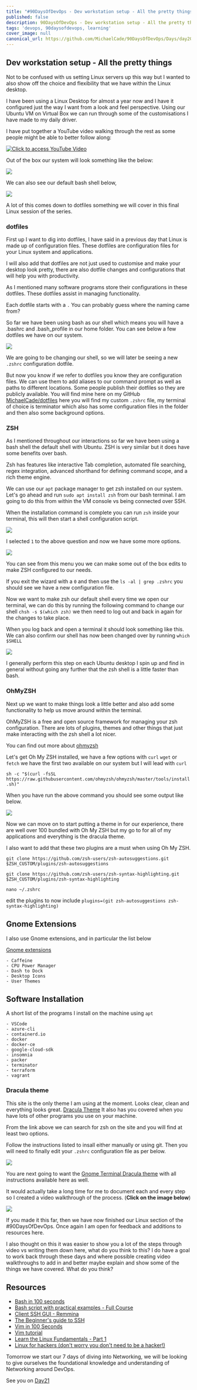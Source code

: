 ```yaml
---
title: "#90DaysOfDevOps - Dev workstation setup - All the pretty things - Day 20"
published: false
description: 90DaysOfDevOps - Dev workstation setup - All the pretty things
tags: 'devops, 90daysofdevops, learning'
cover_image: null
canonical_url: https://github.com/MichaelCade/90DaysOfDevOps/Days/day20.md 
---
```

## Dev workstation setup - All the pretty things

Not to be confused with us setting Linux servers up this way but I wanted to also show off the choice and flexibility that we have within the Linux desktop. 

I have been using a Linux Desktop for almost a year now and I have it configured just the way I want from a look and feel perspective. Using our Ubuntu VM on Virtual Box we can run through some of the customisations I have made to my daily driver. 

I have put together a YouTube video walking through the rest as some people might be able to better follow along: 

[![Click to access YouTube Video](Images/Day20_YouTube.png)](https://youtu.be/jeEslAtHfKc)

Out of the box our system will look something like the below: 

![](Images/Day20_Linux1.png)

We can also see our default bash shell below, 

![](Images/Day20_Linux2.png)

A lot of this comes down to dotfiles something we will cover in this final Linux session of the series. 

### dotfiles 
First up I want to dig into dotfiles, I have said in a previous day that Linux is made up of configuration files. These dotfiles are configuration files for your Linux system and applications. 

I will also add that dotfiles are not just used to customise and make your desktop look pretty, there are also dotfile changes and configurations that will help you with productivity. 

As I mentioned many software programs store their configurations in these dotfiles. These dotfiles assist in managing functionality. 

Each dotfile starts with a `.` You can probably guess where the naming came from? 

So far we have been using bash as our shell which means you will have a .bashrc and .bash_profile in our home folder. You can see below a few dotfiles we have on our system. 

![](Images/Day20_Linux3.png)

We are going to be changing our shell, so we will later be seeing a new `.zshrc` configuration dotfile. 

But now you know if we refer to dotfiles you know they are configuration files. We can use them to add aliases to our command prompt as well as paths to different locations. Some people publish their dotfiles so they are publicly available. You will find mine here on my GitHub [MichaelCade/dotfiles](https://github.com/MichaelCade/dotfiles) here you will find my custom `.zshrc` file, my terminal of choice is terminator which also has some configuration files in the folder and then also some background options. 

### ZSH 
As I mentioned throughout our interactions so far we have been using a bash shell the default shell with Ubuntu. ZSH is very similar but it does have some benefits over bash.  

Zsh has features like interactive Tab completion, automated file searching, regex integration, advanced shorthand for defining command scope, and a rich theme engine.

We can use our `apt` package manager to get zsh installed on our system. Let's go ahead and run `sudo apt install zsh` from our bash terminal. I am going to do this from within the VM console vs being connected over SSH. 

When the installation command is complete you can run `zsh` inside your terminal, this will then start a shell configuration script. 

![](Images/Day20_Linux4.png)

I selected `1` to the above question and now we have some more options. 

![](Images/Day20_Linux5.png)

You can see from this menu you we can make some out of the box edits to make ZSH configured to our needs. 

If you exit the wizard with a `0` and then use the `ls -al | grep .zshrc` you should see we have a new configuration file. 

Now we want to make zsh our default shell every time we open our terminal, we can do this by running the following command to change our shell `chsh -s $(which zsh)` we then need to log out and back in again for the changes to take place. 

When you log back and open a terminal it should look something like this. We can also confirm our shell has now been changed over by running `which $SHELL`

![](Images/Day20_Linux6.png)

I generally perform this step on each Ubuntu desktop I spin up and find in general without going any further that the zsh shell is a little faster than bash. 

### OhMyZSH 

Next up we want to make things look a little better and also add some functionality to help us move around within the terminal. 

OhMyZSH is a free and open source framework for managing your zsh configuration. There are lots of plugins, themes and other things that just make interacting with the zsh shell a lot nicer. 

You can find out more about [ohmyzsh](https://ohmyz.sh/)

Let's get Oh My ZSH installed, we have a few options with `curl` `wget` or `fetch` we have the first two available on our system but I will lead with `curl`

`sh -c "$(curl -fsSL https://raw.githubusercontent.com/ohmyzsh/ohmyzsh/master/tools/install.sh)"`

When you have run the above command you should see some output like below.

![](Images/Day20_Linux7.png)

 Now we can move on to start putting a theme in for our experience, there are well over 100 bundled with Oh My ZSH but my go to for all of my applications and everything is the dracula theme. 

 I also want to add that these two plugins are a must when using Oh My ZSH. 

 `git clone https://github.com/zsh-users/zsh-autosuggestions.git $ZSH_CUSTOM/plugins/zsh-autosuggestions`

 `git clone https://github.com/zsh-users/zsh-syntax-highlighting.git $ZSH_CUSTOM/plugins/zsh-syntax-highlighting`

 `nano ~/.zshrc`

 edit the plugins to now include `plugins=(git zsh-autosuggestions zsh-syntax-highlighting)`

## Gnome Extensions

I also use Gnome extensions, and in particular the list below 

[Gnome extensions](https://extensions.gnome.org)

    - Caffeine 
    - CPU Power Manager
    - Dash to Dock 
    - Desktop Icons 
    - User Themes 

## Software Installation

A short list of the programs I install on the machine using `apt` 

    - VSCode 
    - azure-cli 
    - containerd.io
    - docker
    - docker-ce 
    - google-cloud-sdk 
    - insomnia 
    - packer
    - terminator
    - terraform 
    - vagrant

### Dracula theme

This site is the only theme I am using at the moment. Looks clear, clean and everything looks great. [Dracula Theme](https://draculatheme.com/) It also has you covered when you have lots of other programs you use on your machine. 

From the link above we can search for zsh on the site and you will find at least two options. 

Follow the instructions listed to insall either manually or using git. Then you will need to finally edit your `.zshrc` configuration file as per below. 

![](Images/Day20_Linux8.png)

You are next going to want the [Gnome Terminal Dracula theme](https://draculatheme.com/gnome-terminal) with all instructions available here as well. 

It would actually take a long time for me to document each and every step so I created a video walkthrough of the process. (**Click on the image below**)

[![](Images/Day20_YouTube.png)](https://youtu.be/jeEslAtHfKc)

If you made it this far, then we have now finished our Linux section of the #90DaysOfDevOps. Once again I am open for feedback and additions to resources here. 

I also thought on this it was easier to show you a lot of the steps through video vs writing them down here, what do you think to this? I do have a goal to work back through these days and where possible creating video walkthroughs to add in and better maybe explain and show some of the things we have covered. What do you think? 

## Resources 

- [Bash in 100 seconds](https://www.youtube.com/watch?v=I4EWvMFj37g)
- [Bash script with practical examples - Full Course](https://www.youtube.com/watch?v=TPRSJbtfK4M)
- [Client SSH GUI - Remmina](https://remmina.org/)
- [The Beginner's guide to SSH](https://www.youtube.com/watch?v=2QXkrLVsRmk)
- [Vim in 100 Seconds](https://www.youtube.com/watch?v=-txKSRn0qeA)
- [Vim tutorial](https://www.youtube.com/watch?v=IiwGbcd8S7I)
- [Learn the Linux Fundamentals - Part 1](https://www.youtube.com/watch?v=kPylihJRG70)
- [Linux for hackers (don't worry you don't need to be a hacker!)](https://www.youtube.com/watch?v=VbEx7B_PTOE)

Tomorrow we start our 7 days of diving into Networking, we will be looking to give ourselves the foundational knowledge and understanding of Networking around DevOps. 

See you on [Day21](day21.md)
